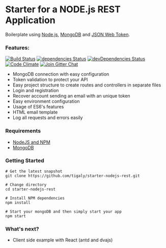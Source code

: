 Starter for a NODE.js REST Application
=======================

Boilerplate using [Node.js](https://nodejs.org/), [MongoDB](https://www.mongodb.com/) and [JSON Web Token](https://jwt.io/).

### Features:

[![Build Status](https://img.shields.io/travis/tigaly/starter-nodejs-rest.svg?style=flat)](https://travis-ci.org/tigaly/starter-nodejs-rest)
[![dependencies Status](https://david-dm.org/tigaly/starter-nodejs-rest/status.svg)](https://david-dm.org/tigaly/starter-nodejs-rest)
[![devDependencies Status](https://david-dm.org/tigaly/starter-nodejs-rest/dev-status.svg)](https://david-dm.org/tigaly/starter-nodejs-rest?type=dev)
[![Code Climate](https://codeclimate.com/github/tigaly/starter-nodejs-rest/badges/gpa.svg)](https://codeclimate.com/github/tigaly/starter-nodejs-rest)
[![Join Gitter Chat](https://img.shields.io/badge/gitter-join%20chat%20%E2%86%92-brightgreen.svg?style=flat)](https://gitter.im/tigaly/starter-nodejs-rest?utm_source=badge&utm_medium=badge&utm_campaign=pr-badge&content=body_link)


* MongoDB connection with easy configuration
* Token validation to protect your API
* Easy project structure to create routes and controllers in separate files
* Login and registration
* Recover account sending an email with an unique token
* Easy environment configuration
* Usage of ES6's features
* HTML email template
* Log all requests and errors easily

### Requirements
* [NodeJS and NPM](http://nodejs.org/download)
* [MongoDB](http://www.mongodb.org/downloads)

### Getting Started

    # Get the latest snapshot
    git clone https://github.com/tigaly/starter-nodejs-rest.git
    
    # Change directory
    cd starter-nodejs-rest
    
    # Install NPM dependencies
    npm install
    
    # Start your mongoDB and then simply start your app
    npm start
    
### What's next?

* Client side example with React (antd and dvajs)
